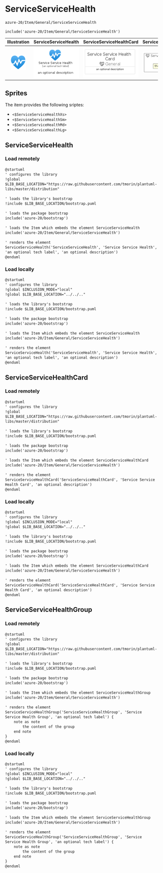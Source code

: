 # ServiceServiceHealth


```text
azure-20/Item/General/ServiceServiceHealth
```

```text
include('azure-20/Item/General/ServiceServiceHealth')
```



| Illustration | ServiceServiceHealth | ServiceServiceHealthCard | ServiceServiceHealthGroup |
| :---: | :---: | :---: | :---: |
| ![illustration for Illustration](../../../azure-20/Item/General/ServiceServiceHealth.png) | ![illustration for ServiceServiceHealth](../../../azure-20/Item/General/ServiceServiceHealth.Local.png) | ![illustration for ServiceServiceHealthCard](../../../azure-20/Item/General/ServiceServiceHealthCard.Local.png) | ![illustration for ServiceServiceHealthGroup](../../../azure-20/Item/General/ServiceServiceHealthGroup.Local.png) |



## Sprites
The item provides the following sriptes:

- `<$ServiceServiceHealthXs>`
- `<$ServiceServiceHealthSm>`
- `<$ServiceServiceHealthMd>`
- `<$ServiceServiceHealthLg>`





## ServiceServiceHealth

### Load remotely
```plantuml
@startuml
' configures the library
!global $LIB_BASE_LOCATION="https://raw.githubusercontent.com/tmorin/plantuml-libs/master/distribution"

' loads the library's bootstrap
!include $LIB_BASE_LOCATION/bootstrap.puml

' loads the package bootstrap
include('azure-20/bootstrap')

' loads the Item which embeds the element ServiceServiceHealth
include('azure-20/Item/General/ServiceServiceHealth')

' renders the element
ServiceServiceHealth('ServiceServiceHealth', 'Service Service Health', 'an optional tech label', 'an optional description')
@enduml
```

### Load locally
```plantuml
@startuml
' configures the library
!global $INCLUSION_MODE="local"
!global $LIB_BASE_LOCATION="../../.."

' loads the library's bootstrap
!include $LIB_BASE_LOCATION/bootstrap.puml

' loads the package bootstrap
include('azure-20/bootstrap')

' loads the Item which embeds the element ServiceServiceHealth
include('azure-20/Item/General/ServiceServiceHealth')

' renders the element
ServiceServiceHealth('ServiceServiceHealth', 'Service Service Health', 'an optional tech label', 'an optional description')
@enduml
```

## ServiceServiceHealthCard

### Load remotely
```plantuml
@startuml
' configures the library
!global $LIB_BASE_LOCATION="https://raw.githubusercontent.com/tmorin/plantuml-libs/master/distribution"

' loads the library's bootstrap
!include $LIB_BASE_LOCATION/bootstrap.puml

' loads the package bootstrap
include('azure-20/bootstrap')

' loads the Item which embeds the element ServiceServiceHealthCard
include('azure-20/Item/General/ServiceServiceHealth')

' renders the element
ServiceServiceHealthCard('ServiceServiceHealthCard', 'Service Service Health Card', 'an optional description')
@enduml
```

### Load locally
```plantuml
@startuml
' configures the library
!global $INCLUSION_MODE="local"
!global $LIB_BASE_LOCATION="../../.."

' loads the library's bootstrap
!include $LIB_BASE_LOCATION/bootstrap.puml

' loads the package bootstrap
include('azure-20/bootstrap')

' loads the Item which embeds the element ServiceServiceHealthCard
include('azure-20/Item/General/ServiceServiceHealth')

' renders the element
ServiceServiceHealthCard('ServiceServiceHealthCard', 'Service Service Health Card', 'an optional description')
@enduml
```

## ServiceServiceHealthGroup

### Load remotely
```plantuml
@startuml
' configures the library
!global $LIB_BASE_LOCATION="https://raw.githubusercontent.com/tmorin/plantuml-libs/master/distribution"

' loads the library's bootstrap
!include $LIB_BASE_LOCATION/bootstrap.puml

' loads the package bootstrap
include('azure-20/bootstrap')

' loads the Item which embeds the element ServiceServiceHealthGroup
include('azure-20/Item/General/ServiceServiceHealth')

' renders the element
ServiceServiceHealthGroup('ServiceServiceHealthGroup', 'Service Service Health Group', 'an optional tech label') {
    note as note
        the content of the group
    end note
}
@enduml
```

### Load locally
```plantuml
@startuml
' configures the library
!global $INCLUSION_MODE="local"
!global $LIB_BASE_LOCATION="../../.."

' loads the library's bootstrap
!include $LIB_BASE_LOCATION/bootstrap.puml

' loads the package bootstrap
include('azure-20/bootstrap')

' loads the Item which embeds the element ServiceServiceHealthGroup
include('azure-20/Item/General/ServiceServiceHealth')

' renders the element
ServiceServiceHealthGroup('ServiceServiceHealthGroup', 'Service Service Health Group', 'an optional tech label') {
    note as note
        the content of the group
    end note
}
@enduml
```


